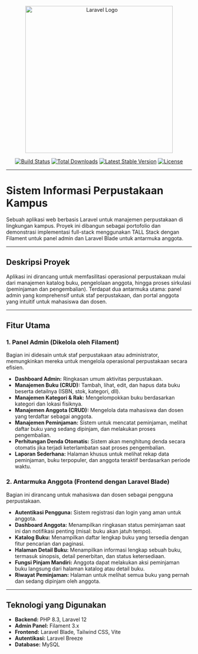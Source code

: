 <p align="center"><a href="https://laravel.com" target="_blank"><img src="https://raw.githubusercontent.com/laravel/art/master/logo-lockup/5%20SVG/2%20CMYK/1%20Full%20Color/laravel-logolockup-cmyk-red.svg" width="400" alt="Laravel Logo"></a></p>

<p align="center">
<a href="https://github.com/laravel/framework/actions"><img src="https://github.com/laravel/framework/workflows/tests/badge.svg" alt="Build Status"></a>
<a href="https://packagist.org/packages/laravel/framework"><img src="https://img.shields.io/packagist/dt/laravel/framework" alt="Total Downloads"></a>
<a href="https://packagist.org/packages/laravel/framework"><img src="https://img.shields.io/packagist/v/laravel/framework" alt="Latest Stable Version"></a>
<a href="https://packagist.org/packages/laravel/framework"><img src="https://img.shields.io/packagist/l/laravel/framework" alt="License"></a>
</p>

-----

# Sistem Informasi Perpustakaan Kampus

Sebuah aplikasi web berbasis Laravel untuk manajemen perpustakaan di lingkungan kampus. Proyek ini dibangun sebagai portofolio dan demonstrasi implementasi full-stack menggunakan TALL Stack dengan Filament untuk panel admin dan Laravel Blade untuk antarmuka anggota.

-----

## Deskripsi Proyek

Aplikasi ini dirancang untuk memfasilitasi operasional perpustakaan mulai dari manajemen katalog buku, pengelolaan anggota, hingga proses sirkulasi (peminjaman dan pengembalian). Terdapat dua antarmuka utama: panel admin yang komprehensif untuk staf perpustakaan, dan portal anggota yang intuitif untuk mahasiswa dan dosen.

-----

## Fitur Utama

### 1\. Panel Admin (Dikelola oleh Filament)

Bagian ini didesain untuk staf perpustakaan atau administrator, memungkinkan mereka untuk mengelola operasional perpustakaan secara efisien.

  - **Dashboard Admin:** Ringkasan umum aktivitas perpustakaan.
  - **Manajemen Buku (CRUD):** Tambah, lihat, edit, dan hapus data buku beserta detailnya (ISBN, stok, kategori, dll).
  - **Manajemen Kategori & Rak:** Mengelompokkan buku berdasarkan kategori dan lokasi fisiknya.
  - **Manajemen Anggota (CRUD):** Mengelola data mahasiswa dan dosen yang terdaftar sebagai anggota.
  - **Manajemen Peminjaman:** Sistem untuk mencatat peminjaman, melihat daftar buku yang sedang dipinjam, dan melakukan proses pengembalian.
  - **Perhitungan Denda Otomatis:** Sistem akan menghitung denda secara otomatis jika terjadi keterlambatan saat proses pengembalian.
  - **Laporan Sederhana:** Halaman khusus untuk melihat rekap data peminjaman, buku terpopuler, dan anggota teraktif berdasarkan periode waktu.

### 2\. Antarmuka Anggota (Frontend dengan Laravel Blade)

Bagian ini dirancang untuk mahasiswa dan dosen sebagai pengguna perpustakaan.

  - **Autentikasi Pengguna:** Sistem registrasi dan login yang aman untuk anggota.
  - **Dashboard Anggota:** Menampilkan ringkasan status peminjaman saat ini dan notifikasi penting (misal: buku akan jatuh tempo).
  - **Katalog Buku:** Menampilkan daftar lengkap buku yang tersedia dengan fitur pencarian dan paginasi.
  - **Halaman Detail Buku:** Menampilkan informasi lengkap sebuah buku, termasuk sinopsis, detail penerbitan, dan status ketersediaan.
  - **Fungsi Pinjam Mandiri:** Anggota dapat melakukan aksi peminjaman buku langsung dari halaman katalog atau detail buku.
  - **Riwayat Peminjaman:** Halaman untuk melihat semua buku yang pernah dan sedang dipinjam oleh anggota.

-----

## Teknologi yang Digunakan

  - **Backend:** PHP 8.3, Laravel 12
  - **Admin Panel:** Filament 3.x
  - **Frontend:** Laravel Blade, Tailwind CSS, Vite
  - **Autentikasi:** Laravel Breeze
  - **Database:** MySQL
